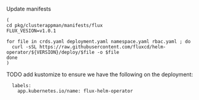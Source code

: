 Update manifests

```
(
cd pkg/clusterappman/manifests/flux
FLUX_VESION=v1.0.1

for file in crds.yaml deployment.yaml namespace.yaml rbac.yaml ; do
  curl -sSL https://raw.githubusercontent.com/fluxcd/helm-operator/${VERSION}/deploy/$file -o $file
done
)
```

TODO add kustomize to ensure we have the following on the deployment:
```
  labels:
    app.kubernetes.io/name: flux-helm-operator

```